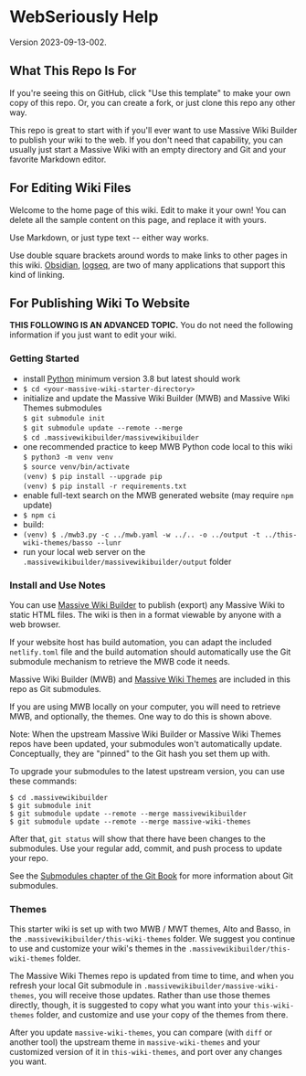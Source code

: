 # WebSeriously Help

Version 2023-09-13-002.

## What This Repo Is For

If you're seeing this on GitHub, click "Use this template" to make your own copy of this repo. Or, you can create a fork, or just clone this repo any other way.

This repo is great to start with if you'll ever want to use Massive Wiki Builder to publish your wiki to the web. If you don't need that capability, you can usually just start a Massive Wiki with an empty directory and Git and your favorite Markdown editor.

## For Editing Wiki Files

Welcome to the home page of this wiki. Edit to make it your own! You can delete all the sample content on this page, and replace it with yours.

Use Markdown, or just type text -- either way works.

Use double square brackets around words to make links to other pages in this wiki. [Obsidian](https://obsidian.md), [logseq](https://logseq.com/), are two of many applications that support this kind of linking.

## For Publishing Wiki To Website

**THIS FOLLOWING IS AN ADVANCED TOPIC.** You do not need the following information if you just want to edit your wiki.

### Getting Started

- install [Python](https://www.python.org/downloads/) minimum version
  3.8 but latest should work  
- `$ cd <your-massive-wiki-starter-directory>`  
- initialize and update the Massive Wiki Builder (MWB) and Massive Wiki Themes submodules  
  `$ git submodule init`  
  `$ git submodule update --remote --merge`  
  `$ cd .massivewikibuilder/massivewikibuilder`  
- one recommended practice to keep MWB Python code local to this wiki  
  `$ python3 -m venv venv`  
  `$ source venv/bin/activate`  
  `(venv) $ pip install --upgrade pip`  
  `(venv) $ pip install -r requirements.txt`
- enable full-text search on the MWB generated website (may require `npm` update)  
- `$ npm ci`  
- build:  
- `(venv) $ ./mwb3.py -c ../mwb.yaml -w ../.. -o ../output -t ../this-wiki-themes/basso --lunr`  
- run your local web server on the `.massivewikibuilder/massivewikibuilder/output` folder

### Install and Use Notes

You can use [Massive Wiki Builder](https://github.com/peterkaminski/massivewikibuilder) to publish (export) any Massive Wiki to static HTML files. The wiki is then in a format viewable by anyone with a web browser.

If your website host has build automation, you can adapt the included `netlify.toml` file and the build automation should automatically use the Git submodule mechanism to retrieve the MWB code it needs.

Massive Wiki Builder (MWB) and [Massive Wiki Themes](https://github.com/peterkaminski/massive-wiki-themes) are included in this repo as Git submodules.

If you are using MWB locally on your computer, you will need to retrieve MWB, and optionally, the themes. One way to do this is shown above.

Note: When the upstream Massive Wiki Builder or Massive Wiki Themes repos have been updated, your submodules won't automatically update. Conceptually, they are "pinned" to the Git hash you set them up with.

To upgrade your submodules to the latest upstream version, you can use these commands:

```shell
$ cd .massivewikibuilder
$ git submodule init
$ git submodule update --remote --merge massivewikibuilder
$ git submodule update --remote --merge massive-wiki-themes
```

After that, `git status` will show that there have been changes to the submodules. Use your regular add, commit, and push process to update your repo.

See the [Submodules chapter of the Git Book](https://git-scm.com/book/en/v2/Git-Tools-Submodules) for more information about Git submodules.

### Themes

This starter wiki is set up with two MWB / MWT themes, Alto and Basso, in the `.massivewikibuilder/this-wiki-themes` folder. We suggest you continue to use and customize your wiki's themes in the `.massivewikibuilder/this-wiki-themes` folder.

The Massive Wiki Themes repo is updated from time to time, and when you refresh your local Git submodule in `.massivewikibuilder/massive-wiki-themes`, you will receive those updates. Rather than use those themes directly, though, it is suggested to copy what you want into your `this-wiki-themes` folder, and customize and use your copy of the themes from there.

After you update `massive-wiki-themes`, you can compare (with `diff` or another tool) the upstream theme in `massive-wiki-themes` and your customized version of it in `this-wiki-themes`, and port over any changes you want.
